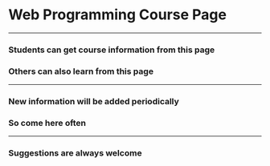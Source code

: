 # Web Programming Course Page
***
### Students can get course information from this page
### Others can also learn from this page
***
### New information will be added periodically
### So come here often
***
### Suggestions are always welcome

